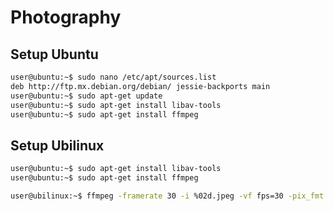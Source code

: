 # Photography

## Setup Ubuntu

```sh
user@ubuntu:~$ sudo nano /etc/apt/sources.list
deb http://ftp.mx.debian.org/debian/ jessie-backports main 
user@ubuntu:~$ sudo apt-get update
user@ubuntu:~$ sudo apt-get install libav-tools
user@ubuntu:~$ sudo apt-get install ffmpeg
```

## Setup Ubilinux

```sh
user@ubuntu:~$ sudo apt-get install libav-tools
user@ubuntu:~$ sudo apt-get install ffmpeg
```

```sh
user@ubilinux:~$ ffmpeg -framerate 30 -i %02d.jpeg -vf fps=30 -pix_fmt yuv420p output.mp4
```